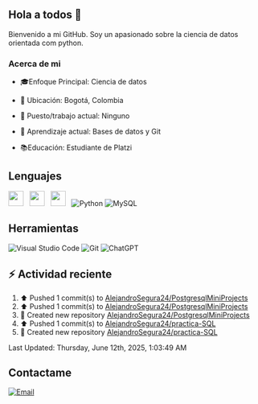 ## Hola a todos 👋

Bienvenido a mi GitHub. Soy un apasionado sobre la ciencia de datos orientada com python.

### Acerca de mi

* 🎓Enfoque Principal: Ciencia de datos

* 📍 Ubicación: Bogotá, Colombia

* 💼 Puesto/trabajo actual: Ninguno

* 🌱 Aprendizaje actual: Bases de datos y Git

* 📚Educación: Estudiante de Platzi

## Lenguajes

<img style='height: 30px;' src="https://img.shields.io/badge/html5%20-%23e34f26.svg?&style=for-the-badge&logo=html5&logoColor=white"/>&nbsp;&nbsp; <img style='height: 30px;' src="https://img.shields.io/badge/css3%20-%231572B6.svg?&style=for-the-badge&logo=css3&logoColor=white" />&nbsp;&nbsp;
  <img style='height: 30px;' src="https://img.shields.io/badge/JavaScript-323330?style=for-the-badge&logo=javascript&logoColor=F7DF1E" />&nbsp;&nbsp; ![Python](https://img.shields.io/badge/Python-FFD43B?style=for-the-badge&logo=python&logoColor=blue) ![MySQL](https://img.shields.io/badge/MySQL-4479A1?style=for-the-badge&logo=mysql&logoColor=white)

## Herramientas

![Visual Studio Code](https://custom-icon-badges.demolab.com/badge/Visual%20Studio%20Code-0078d7.svg?style=for-the-badge&logo=vsc&logoColor=white) ![Git](https://img.shields.io/badge/GIT-E44C30?style=for-the-badge&logo=git&logoColor=white) ![ChatGPT](https://img.shields.io/badge/ChatGPT-74aa9c?style=for-the-badge&logo=openai&logoColor=white)

## :zap: Actividad reciente
<!--RECENT_ACTIVITY:start-->
1. ⬆️ Pushed 1 commit(s) to [AlejandroSegura24/PostgresqlMiniProjects](https://github.com/AlejandroSegura24/PostgresqlMiniProjects)<br>
2. ⬆️ Pushed 1 commit(s) to [AlejandroSegura24/PostgresqlMiniProjects](https://github.com/AlejandroSegura24/PostgresqlMiniProjects)<br>
3. 📔 Created new repository [AlejandroSegura24/PostgresqlMiniProjects](https://github.com/AlejandroSegura24/PostgresqlMiniProjects)<br>
4. ⬆️ Pushed 1 commit(s) to [AlejandroSegura24/practica-SQL](https://github.com/AlejandroSegura24/practica-SQL)<br>
5. 📔 Created new repository [AlejandroSegura24/practica-SQL](https://github.com/AlejandroSegura24/practica-SQL)<br>
<!--RECENT_ACTIVITY:end-->
<!--RECENT_ACTIVITY:last_update-->
Last Updated: Thursday, June 12th, 2025, 1:03:49 AM
<!--RECENT_ACTIVITY:last_update_end-->

## Contactame

[![Email](https://img.shields.io/badge/Gmail-D14836?style=for-the-badge&logo=gmail&logoColor=white)](mailto://davidalejandrocmbs@gmail.com)
